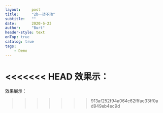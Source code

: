 ```yaml
---
layout:     post
title:      "2b一动不动"
subtitle:   ""
date:       2020-6-23
author:     "Burt"
header-style: text 
onTop: true
catalog: true
tags:
    - Demo
---
```




<<<<<<< HEAD
效果示：
=======
效果展示：
>>>>>>> 913af252f94a064c62fffae33ff0ad949eb4ec9d

<script src="/unityProject/Build/UnityLoader.js"></script>
<script>
      UnityLoader.instantiate("unityContainer", "/unityProject/Build/BuildPlace.json");
</script>
<div id="unityContainer" style="width: 700px; height: 700px;"></div>

